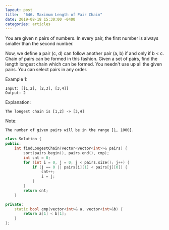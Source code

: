 ```yaml
---
layout: post
title:  "646. Maximum Length of Pair Chain"
date: 2019-08-18 15:30:00 -0400
categories: articles
---
```

You are given n pairs of numbers. In every pair, the first number is always smaller than the second number.

Now, we define a pair (c, d) can follow another pair (a, b) if and only if b < c. Chain of pairs can be formed in this fashion.
Given a set of pairs, find the length longest chain which can be formed. You needn't use up all the given pairs. You can select pairs in any order.

Example 1:
```
Input: [[1,2], [2,3], [3,4]]
Output: 2
```
Explanation: 
```
The longest chain is [1,2] -> [3,4]
```
Note:
```
The number of given pairs will be in the range [1, 1000].
```
```c++
class Solution {
public:
    int findLongestChain(vector<vector<int>>& pairs) {
        sort(pairs.begin(), pairs.end(), cmp);
        int cnt = 0;
        for (int i = 0, j = 0; j < pairs.size(); j++) {
            if (j == 0 || pairs[i][1] < pairs[j][0]) {
                cnt++;
                i = j;
            }
        }
        return cnt;
    }

private:
    static bool cmp(vector<int>& a, vector<int>&b) {
        return a[1] < b[1];
    }
};
```